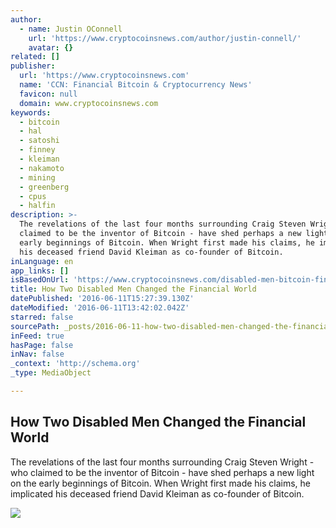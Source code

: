 ```yaml
---
author:
  - name: Justin OConnell
    url: 'https://www.cryptocoinsnews.com/author/justin-connell/'
    avatar: {}
related: []
publisher:
  url: 'https://www.cryptocoinsnews.com'
  name: 'CCN: Financial Bitcoin & Cryptocurrency News'
  favicon: null
  domain: www.cryptocoinsnews.com
keywords:
  - bitcoin
  - hal
  - satoshi
  - finney
  - kleiman
  - nakamoto
  - mining
  - greenberg
  - cpus
  - halfin
description: >-
  The revelations of the last four months surrounding Craig Steven Wright - who
  claimed to be the inventor of Bitcoin - have shed perhaps a new light on the
  early beginnings of Bitcoin. When Wright first made his claims, he implicated
  his deceased friend David Kleiman as co-founder of Bitcoin.
inLanguage: en
app_links: []
isBasedOnUrl: 'https://www.cryptocoinsnews.com/disabled-men-bitcoin-finance/'
title: How Two Disabled Men Changed the Financial World
datePublished: '2016-06-11T15:27:39.130Z'
dateModified: '2016-06-11T13:42:02.042Z'
starred: false
sourcePath: _posts/2016-06-11-how-two-disabled-men-changed-the-financial-world.md
inFeed: true
hasPage: false
inNav: false
_context: 'http://schema.org'
_type: MediaObject

---
```

<article style=""><h1>How Two Disabled Men Changed the Financial World</h1><p>The revelations of the last four months surrounding Craig Steven Wright - who claimed to be the inventor of Bitcoin - have shed perhaps a new light on the early beginnings of Bitcoin. When Wright first made his claims, he implicated his deceased friend David Kleiman as co-founder of Bitcoin.</p><img src="https://www.cryptocoinsnews.com/wp-content/uploads/2016/06/Disabled-sign.jpg" /></article>